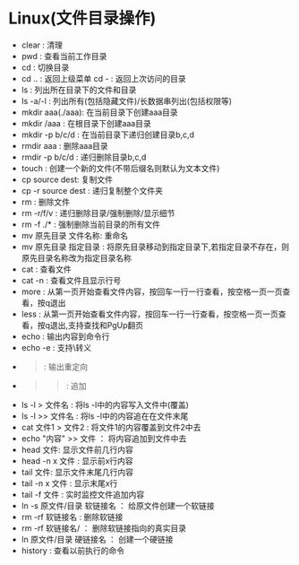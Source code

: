 # Linux(文件目录操作)
* clear : 清理
* pwd : 查看当前工作目录
* cd : 切换目录
* cd .. : 返回上级菜单  cd - : 返回上次访问的目录
* ls : 列出所在目录下的文件和目录
* ls -a/-l : 列出所有(包括隐藏文件)/长数据串列出(包括权限等)
* mkdir aaa(./aaa): 在当前目录下创建aaa目录 
* mkdir /aaa : 在根目录下创建aaa目录
* mkdir -p b/c/d : 在当前目录下递归创建目录b,c,d
* rmdir aaa : 删除aaa目录
* rmdir -p b/c/d : 递归删除目录b,c,d
* touch : 创建一个新的文件(不带后缀名则默认为文本文件)
* cp source dest: 复制文件
* cp -r source dest : 递归复制整个文件夹
* rm : 删除文件
* rm -r/f/v : 递归删除目录/强制删除/显示细节
* rm -f ./* : 强制删除当前目录的所有文件
* mv 原先目录 文件名称: 重命名 
* mv 原先目录 指定目录 : 将原先目录移动到指定目录下,若指定目录不存在，则原先目录名称改为指定目录名称
* cat : 查看文件
* cat -n : 查看文件且显示行号
* more : 从第一页开始查看文件内容，按回车一行一行查看，按空格一页一页查看，按q退出
* less : 从第一页开始查看文件内容，按回车一行一行查看，按空格一页一页查看，按q退出,支持查找和PgUp翻页
* echo : 输出内容到命令行
* echo -e : 支持\转义
* > : 输出重定向
* >> : 追加
* ls -l > 文件名 : 将ls -l中的内容写入文件中(覆盖)
* ls -l >> 文件名 : 将ls -l中的内容追在在文件末尾
* cat 文件1 > 文件2 : 将文件1的内容覆盖到文件2中去
* echo "内容" >> 文件 ： 将内容追加到文件中去
* head 文件: 显示文件前几行内容
* head -n x 文件 : 显示前x行内容
* tail 文件: 显示文件末尾几行内容
* tail -n x 文件 : 显示末尾x行
* tail -f 文件 : 实时监控文件追加内容
* ln -s 原文件/目录 软链接名 ： 给原文件创建一个软链接
* rm -rf 软链接名 : 删除软链接
* rm -rf 软链接名/ ： 删除软链接指向的真实目录
* ln 原文件/目录 硬链接名 ： 创建一个硬链接
* history : 查看以前执行的命令
